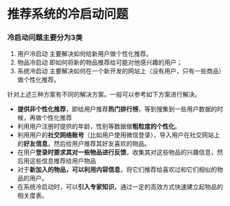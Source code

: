 # 推荐系统的冷启动问题

### 冷启动问题主要分为3类

1. 用户冷启动 主要解决如何给新用户做个性化推荐。
2. 物品冷启动 即如何将新的物品推荐给可能对他感兴趣的用户；
3. 系统冷启动 主要解决如何在一个新开发的网站上（没有用户，只有一些商品）做个性化推荐。

针对上述三种方案有不同的解决方案。一般可以参考如下方案进行解决。

* **提供非个性化推荐**，即给用户推荐**热门排行榜**，等到搜集到一些用户数据的时候，再做个性化推荐
* 利用用户注册时提供的年龄，性别等数据做**粗粒度的个性化**。
* 利用用户的**社交网络账号**（比如用户使用微信登录），导入用户在社交网站上的**好友信息**，然后给用户推荐其好友喜欢的物品。
* 在用户**登录时要求其对一些物品进行反馈**，收集其对这些物品的兴趣信息，然后用这些信息推荐给用户物品
* 对于**新加入的物品，可以利用内容信息**，将它们推荐给喜欢过和它们相似的物品的用户。
* 在系统冷启动时，可以**引入专家知识**，通过一定的高效方式快速建立起物品的相关度表。

